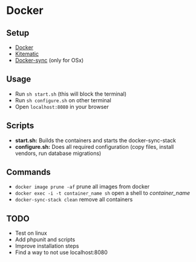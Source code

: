 # Docker

## Setup

- [Docker](https://www.docker.com/)
- [Kitematic](https://kitematic.com/)
- [Docker-sync](https://github.com/EugenMayer/docker-sync) (only for OSx)

## Usage

- Run `sh start.sh` (this will block the terminal)
- Run `sh configure.sh` on other terminal
- Open `localhost:8080` in your browser

## Scripts

- **start.sh:** Builds the containers and starts the docker-sync-stack
- **configure.sh:** Does all required configuration (copy files, install vendors, run database migrations)

## Commands

- `docker image prune -af` prune all images from docker
- `docker exec -i -t container_name sh` open a shell to *container_name*
- `docker-sync-stack clean` remove all containers

## TODO

- Test on linux
- Add phpunit and scripts
- Improve installation steps
- Find a way to not use localhost:8080
